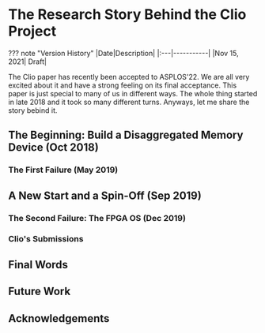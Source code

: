 # The Research Story Behind the Clio Project

??? note "Version History"
	|Date|Description|
	|:---|-----------|
	|Nov 15, 2021| Draft|

The Clio paper has recently been accepted to ASPLOS'22.
We are all very excited about it and have a strong feeling on its final acceptance.
This paper is just special to many of us in different ways.
The whole thing started in late 2018 and it took so many different turns.
Anyways, let me share the story bebind it.

## The Beginning: Build a Disaggregated Memory Device (Oct 2018)

### The First Failure (May 2019)



## A New Start and a Spin-Off (Sep 2019)

### The Second Failure: The FPGA OS (Dec 2019)

### Clio's Submissions

## Final Words

## Future Work

## Acknowledgements
